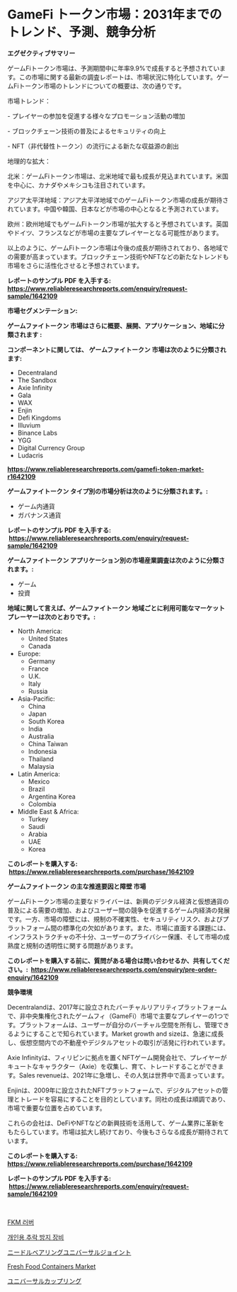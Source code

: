 <p><h1>GameFi トークン市場：2031年までのトレンド、予測、競争分析</h1></p><p><strong>エグゼクティブサマリー</strong></p>
<p><p>ゲームFiトークン市場は、予測期間中に年率9.9%で成長すると予想されています。この市場に関する最新の調査レポートは、市場状況に特化しています。ゲームFiトークン市場のトレンドについての概要は、次の通りです。</p><p>市場トレンド：</p><p>- プレイヤーの参加を促進する様々なプロモーション活動の増加</p><p>- ブロックチェーン技術の普及によるセキュリティの向上</p><p>- NFT（非代替性トークン）の流行による新たな収益源の創出</p><p>地理的な拡大：</p><p>北米：ゲームFiトークン市場は、北米地域で最も成長が見込まれています。米国を中心に、カナダやメキシコも注目されています。</p><p>アジア太平洋地域：アジア太平洋地域でのゲームFiトークン市場の成長が期待されています。中国や韓国、日本などが市場の中心となると予測されています。</p><p>欧州：欧州地域でもゲームFiトークン市場が拡大すると予想されています。英国やドイツ、フランスなどが市場の主要なプレイヤーとなる可能性があります。</p><p>以上のように、ゲームFiトークン市場は今後の成長が期待されており、各地域での需要が高まっています。ブロックチェーン技術やNFTなどの新たなトレンドも市場をさらに活性化させると予想されています。</p></p>
<p><strong>レポートのサンプル PDF を入手する: <a href="https://www.reliableresearchreports.com/enquiry/request-sample/1642109">https://www.reliableresearchreports.com/enquiry/request-sample/1642109</a></strong></p>
<p><strong>市場セグメンテーション:</strong></p>
<p><strong> ゲームファイトークン 市場はさらに概要、展開、アプリケーション、地域に分類されます :</strong></p>
<p><strong>コンポーネントに関しては、 ゲームファイトークン 市場は次のように分類されます: &nbsp;</strong></p>
<p><ul><li>Decentraland</li><li>The Sandbox</li><li>Axie Infinity</li><li>Gala</li><li>WAX</li><li>Enjin</li><li>Defi Kingdoms</li><li>Illuvium</li><li>Binance Labs</li><li>YGG</li><li>Digital Currency Group</li><li>Ludacris</li></ul></p>
<p><strong><a href="https://www.reliableresearchreports.com/gamefi-token-market-r1642109">https://www.reliableresearchreports.com/gamefi-token-market-r1642109</a></strong></p>
<p><strong> ゲームファイトークン タイプ別の市場分析は次のように分類されます。:</strong></p>
<p><ul><li>ゲーム内通貨</li><li>ガバナンス通貨</li></ul></p>
<p><strong>レポートのサンプル PDF を入手する: &nbsp;<a href="https://www.reliableresearchreports.com/enquiry/request-sample/1642109">https://www.reliableresearchreports.com/enquiry/request-sample/1642109</a></strong></p>
<p><strong> ゲームファイトークン アプリケーション別の市場産業調査は次のように分類されます。:</strong></p>
<p><ul><li>ゲーム</li><li>投資</li></ul></p>
<p><strong>地域に関して言えば、ゲームファイトークン 地域ごとに利用可能なマーケットプレーヤーは次のとおりです。:</strong></p>
<p><ul>
    <li>
        North America:
        <ul>
            <li>United States</li>
            <li>Canada</li>
        </ul>
    </li>
    <li>
        Europe:
        <ul>
            <li>Germany</li>
            <li>France</li>
            <li>U.K.</li>
            <li>Italy</li>
            <li>Russia</li>
        </ul>
    </li>
    <li>
        Asia-Pacific:
        <ul>
            <li>China</li>
            <li>Japan</li>
            <li>South Korea</li>
            <li>India</li>
            <li>Australia</li>
            <li>China Taiwan</li>
            <li>Indonesia</li>
            <li>Thailand</li>
            <li>Malaysia</li>
        </ul>
    </li>
    <li>
        Latin America:
        <ul>
            <li>Mexico</li>
            <li>Brazil</li>
            <li>Argentina Korea</li>
            <li>Colombia</li>
        </ul>
    </li>
    <li>
        Middle East & Africa:
        <ul>
            <li>Turkey</li>
            <li>Saudi</li>
            <li>Arabia</li>
            <li>UAE</li>
            <li>Korea</li>
        </ul>
    </li>
    </ul></p>
<p><strong>このレポートを購入する: &nbsp;<a href="https://www.reliableresearchreports.com/purchase/1642109">https://www.reliableresearchreports.com/purchase/1642109</a></strong></p>
<p><strong>ゲームファイトークン の主な推進要因と障壁 市場</strong></p>
<p><p>ゲームFiトークン市場の主要なドライバーは、新興のデジタル経済と仮想通貨の普及による需要の増加、およびユーザー間の競争を促進するゲーム内経済の発展です。一方、市場の障壁には、規制の不確実性、セキュリティリスク、およびプラットフォーム間の標準化の欠如があります。また、市場に直面する課題には、インフラストラクチャの不十分、ユーザーのプライバシー保護、そして市場の成熟度と規制の透明性に関する問題があります。</p></p>
<p><strong>このレポートを購入する前に、質問がある場合は問い合わせるか、共有してください。:&nbsp; <a href="https://www.reliableresearchreports.com/enquiry/pre-order-enquiry/1642109">https://www.reliableresearchreports.com/enquiry/pre-order-enquiry/1642109</a></strong></p>
<p><strong>競争環境</strong></p>
<p><p>Decentralandは、2017年に設立されたバーチャルリアリティプラットフォームで、非中央集権化されたゲームフィ（GameFi）市場で主要なプレイヤーの1つです。プラットフォームは、ユーザーが自分のバーチャル空間を所有し、管理できるようにすることで知られています。Market growth and sizeは、急速に成長し、仮想空間内での不動産やデジタルアセットの取引が活発に行われています。</p><p>Axie Infinityは、フィリピンに拠点を置くNFTゲーム開発会社で、プレイヤーがキュートなキャラクター（Axie）を収集し、育て、トレードすることができます。Sales revenueは、2021年に急増し、その人気は世界中で高まっています。</p><p>Enjinは、2009年に設立されたNFTプラットフォームで、デジタルアセットの管理とトレードを容易にすることを目的としています。同社の成長は順調であり、市場で重要な位置を占めています。</p><p>これらの会社は、DeFiやNFTなどの新興技術を活用して、ゲーム業界に革新をもたらしています。市場は拡大し続けており、今後もさらなる成長が期待されています。</p></p>
<p><strong>このレポートを購入する: &nbsp; <a href="https://www.reliableresearchreports.com/purchase/1642109">https://www.reliableresearchreports.com/purchase/1642109</a></strong></p>
<p><strong>レポートのサンプル PDF を入手する: &nbsp;<a href="https://www.reliableresearchreports.com/enquiry/request-sample/1642109">https://www.reliableresearchreports.com/enquiry/request-sample/1642109</a></strong><strong></strong></p>
<p>&nbsp;</p>
<p><p><a href="https://github.com/Tristiarton768456/Market-Research-Report-List-1/blob/main/164845567322.md">FKM 러버</a></p><p><a href="https://medium.com/@felipegrrady654556/%EA%B0%9C%EC%9D%B8%EC%9A%A9-%EB%82%99%ED%95%98-%EB%B0%A9%EC%A7%80-%EC%9E%A5%EB%B9%84-%EC%8B%9C%EC%9E%A5-%ED%86%B5%EC%B0%B0-%EC%8B%9C%EC%9E%A5-%EB%8F%99%ED%96%A5-%EC%84%B1%EC%9E%A5-2024%EB%85%84%EB%B6%80%ED%84%B0-2031%EB%85%84%EA%B9%8C%EC%A7%80-%EC%98%88%EC%B8%A1%EB%90%9C-%EA%B2%83-0bf98dc17c41">개인용 추락 방지 장비</a></p><p><a href="https://github.com/RudyBoyer2017/Market-Research-Report-List-1/blob/main/767605969810.md">ニードルベアリングユニバーサルジョイント</a></p><p><a href="https://issuu.com/reportprime-2/docs/fresh-food-containers-market-size-2030.pptx">Fresh Food Containers Market</a></p><p><a href="https://github.com/MosesSpinka1914/Market-Research-Report-List-1/blob/main/665212169809.md">ユニバーサルカップリング</a></p></p>